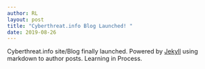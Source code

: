 ```yaml
---
author: RL
layout: post
title: "Cyberthreat.info Blog Launched! "
date: 2019-08-26
---
```


Cyberthreat.info site/Blog finally launched. Powered by [Jekyll](http://jekyllrb.com) using markdown to author posts. Learning in Process.
